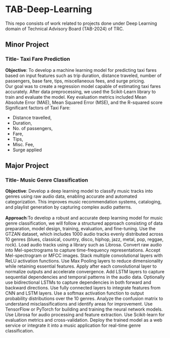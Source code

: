# TAB-Deep-Learning
This repo consists of work related to projects done under Deep Learning domain of Technical Advisory Board (TAB-2024) of TRC.

## Minor Project
### Title- Taxi Fare Prediction 
**Objective**: To develop a machine learning model for predicting taxi fares based 
on input features such as trip duration, distance traveled, number of 
passengers, base fare, tips, miscellaneous fees, and surge pricing.
<br>Our goal was to create a regression model capable of estimating taxi fares 
accurately. After data preprocessing, we used the Scikit-Learn library to train 
and evaluate the model. Key evaluation metrics included Mean Absolute Error 
(MAE), Mean Squared Error (MSE), and the R-squared score
Significant factors of Taxi Fare: 
- Distance travelled,
- Duration,
- No. of passengers,
- Fare,
- Tips,
- Misc. Fee,
- Surge applied

## Major Project
### Title- Music Genre Classification
**Objective**: Develop a deep learning model to classify music tracks into genres using raw audio data, enabling accurate and automated categorization. This improves music recommendation systems, cataloging, and playlist generation by capturing complex audio patterns.<br>
<br> **Approach**:To develop a robust and accurate deep learning model for music genre classification, we will follow a structured approach consisting of data preparation, model design, training, evaluation, and fine-tuning. Use the GTZAN dataset, which includes 1000 audio tracks evenly distributed across 10 genres (blues, classical, country, disco, hiphop, jazz, metal, pop, reggae, rock). Load audio tracks using a library such as Librosa. Convert raw audio into Mel-spectrograms to capture time-frequency representations. Accept Mel-spectrogram or MFCC images. Stack multiple convolutional layers with ReLU activation functions. Use Max Pooling layers to reduce dimensionality while retaining essential features. Apply after each convolutional layer 
to normalize outputs and accelerate convergence. Add LSTM layers to capture sequential dependencies and 
temporal patterns in the audio data. Optionally use bidirectional LSTMs to capture dependencies in both 
forward and backward directions. Use fully connected layers to integrate features from CNN and LSTM layers. 
Use a softmax activation function to output probability distributions over the 10 genres. Analyze the confusion 
matrix to understand misclassifications and identify areas for improvement. Use TensorFlow or PyTorch for 
building and training the neural network models. Use Librosa for audio processing and feature extraction. Use 
Scikit-learn for evaluation metrics and cross-validation. Deploy the trained model as a web service or integrate 
it into a music application for real-time genre classification.
